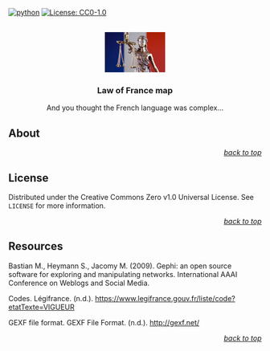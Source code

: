 <div id="top"></div>

<!-- PROJECT SHIELDS -->

[![python](https://badges.aleen42.com/src/python.svg)](https://www.python.org/)
[![License: CC0-1.0](https://img.shields.io/badge/License-CC0_1.0-lightgrey.svg)](http://creativecommons.org/publicdomain/zero/1.0/)

<!-- PROJECT LOGO -->

<br />

<div align="center">
    <a href="">
        <img src="imgs/themis.jpg" alt="Logo" height="80">
    </a>
    <h3 align="center">Law of France map</h3>
    <p align="center">
        And you thought the French language was complex...
    </p>
</div>

<!-- ABOUT THE PROJECT -->

## About

<p align="right"><a href="#top"><i>back to top</i></a></p>

## License

Distributed under the Creative Commons Zero v1.0 Universal License. See `LICENSE` for more information.

<p align="right"><a href="#top"><i>back to top</i></a></p>

<!-- RESOURCES -->

## Resources

Bastian M., Heymann S., Jacomy M. (2009). Gephi: an open source software for exploring and manipulating networks.
International AAAI Conference on Weblogs and Social Media.

Codes. Légifrance. (n.d.). https://www.legifrance.gouv.fr/liste/code?etatTexte=VIGUEUR

GEXF file format. GEXF File Format. (n.d.). http://gexf.net/

<p align="right"><a href="#top"><i>back to top</i></a></p>
